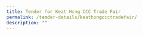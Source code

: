 ```yaml
---
title: Tender for Keat Hong CCC Trade Fair
permalink: /tender-details/keathongccctradefair/
description: ""
---
```

